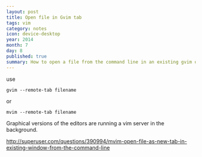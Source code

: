 ```yaml
---
layout: post
title: Open file in Gvim tab
tags: vim
category: notes
icon: device-desktop
year: 2014
month: 7
day: 8
published: true
summary: How to open a file from the command line in an existing gvim or mvim window.
---
```


use 

```
gvim --remote-tab filename
```

or

```
mvim --remote-tab filename
```

Graphical versions of the editors are running a vim server in the background.  

http://superuser.com/questions/390994/mvim-open-file-as-new-tab-in-existing-window-from-the-command-line
